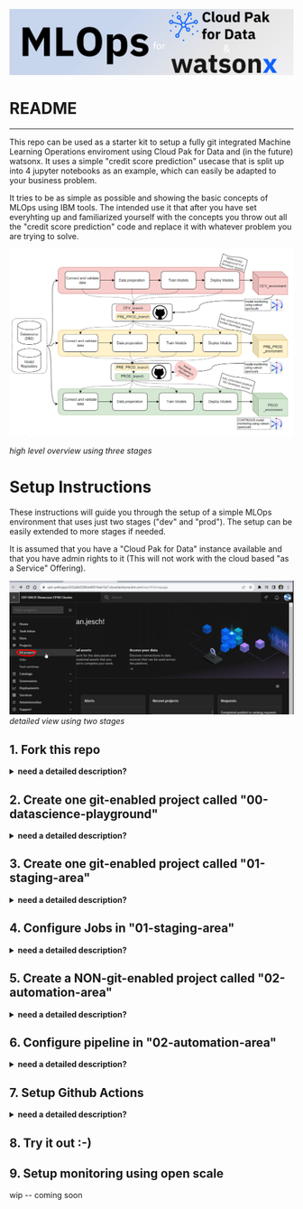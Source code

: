 ![Alt text](images/banner.png)
# README
---

This repo can be used as a starter kit to setup a fully git integrated Machine Learning Operations enviroment using Cloud Pak for Data and (in the future) watsonx. It uses a simple "credit score prediction" usecase that is split up into 4 jupyter notebooks as an example, which can easily be adapted to your business problem. 

It tries to be as simple as possible and showing the basic concepts of MLOps using IBM tools. The intended use it that after you have set everyhting up and familiarized yourself with the concepts you throw out all the "credit score prediction" code and replace it with whatever problem you are trying to solve.

![high level overview using three stages](/images/2023-09-05-11_00_27.png)

*high level overview using three stages*



# Setup Instructions
These instructions will guide you through the setup of a simple MLOps environment that uses just two stages ("dev" and "prod"). The setup can be easily extended to more stages if needed. 

It is assumed that you have a "Cloud Pak for Data" instance available and that you have admin rights to it (This will not work with the cloud based "as a Service" Offering). 

![Alt text](/images/image-2.png)
*detailed view using two stages*
## 1. Fork this repo

<details>
<summary><b> need a detailed description?</b></summary>

![Alt text](/images/image-1.png)

click the "Fork" button in the upper right corner of this repo. **IMPORTANT: uncheck the "only fork the master branch" checkbox.**
 This will create a copy of this repo in your own github account. We will be using this copy in the following steps.
</details>


## 2.   Create one git-enabled project called "00-datascience-playground"

<details>
<summary><b> need a detailed description?</b></summary>

### Overview
![Alt text](/images/2023-08-31-09_10_14.png)
*this is the project that we are creating in this step*

### Step by step
![Alt text](/images/image-2.png)
navigate to all projects
![Alt text](/images/image-4.png)
create a project that is "integrated with git". In the next window we will need to provide the github repo address and a private access token. So lets create that token first.
![Alt text](/images/image-5.png)
navigate to https://github.com/settings/tokens and choose "Generate new token". Give it a name and select the "repo" scope as shown in the next image. 
![Alt text](/images/image-6.png)
**Copy the generated token to your clipboard.** You will not be able to see it again after you close the window.
![Alt text](/images/image-7.png)
Make this token available within your CP4D by creating a "New Token" and using the token you just created. Once you created it use the dropdown to select it.
![Alt text](/images/image-8.png)
add the Repo URL (dont forget the .git at the end ;-) and choose the main branch. Then hit "Create"

Use the github repo address and your private access token 
You can Alter the notebooks to your needs if you want to. It is important that you keep the naming of the notebooks.
</details>


## 3. Create one git-enabled project called "01-staging-area"

<details>
<summary><b> need a detailed description?</b></summary>

### Overview
![Alt text](/images/image-3.png)
*this is the project that we are creating in this step*

### Step by step

![Alt text](/images/image-2.png)
navigate to all projects
![Alt text](/images/image-4.png)
In your CP4D Instance you access the project overview by clicking on the "Projects" Icon in the upper left corner. Then click on "New Project" and select "Create a project integrated with a Git repository". Give it the name "01-staging-area" and select "create"

Use the same github repo address and your private access token as in 2
 
</details>

## 4. Configure Jobs in "01-staging-area"
<details>
<summary><b> need a detailed description?</b></summary>

### Overview
![Alt text](/images/image-4.png)
*this is the project that we are creating in this step*

### Step by step
![Alt text](/images/image-9.png)
navigate to "view local branch"

![Alt text](/images/image-11.png)
click "New code job"

![Alt text](/images/image-12.png)
choose the first notebook "00-git-pull.ipynb" and click "configure job"

![Alt text](/images/image-13.png)
give it the same name as the notebook and click "next"
accept all the defaults and click "next" until you can click "create job"
repeat those steps for all five notebooks.

![Alt text](/images/image-14.png)
once you are done it should look like this.


We also need to create a .env file within the "01-staging-area" project. This file will contain the credentials that the pipeline will use to pull the code from github.

![Alt text](/images/image-100.png)

Click "Launch IDE" and then "JupyterLab" to get access to the JupyterLab environment. 

![Alt text](/images/image-103.png)

You will be greeted by a tab called "Terminal 1". There you copy the following commands and hit enter:

```bash

echo "repo_adresse=PUT_YOUR_REPO_ADDRESS_HERE" > .env
echo "personal_access_token=PUT_YOUR_TOKEN_HERE" >> .env
echo "branch_name=main" >> .env

```

![Alt text](/images/image-102.png)

You can check if everything worked by typing 
   
   ```bash
   cat .env
   ```
If that command displays the content of the .env file you are good to go. 

</details>

## 5. Create a NON-git-enabled project called "02-automation-area"

<details>
<summary><b> need a detailed description?</b></summary>

### Overview
![Alt text](/images/image-5.png)
*this is the project that we are creating in this step*

### Step by step

![Alt text](/images/image-3.png)
repeat the same steps as in 2 and 3 but choose "create an empty project" to create a NON-git-enabled project. Name it "02-automation-area"


</details>



## 6. Configure pipeline in "02-automation-area"
<details>
<summary><b> need a detailed description?</b></summary>

### Overview
![Alt text](/images/image-6.png)
*those are the pieces we are creating in this step*

### Step by step

![Alt text](/images/image-16.png)
Click "New Asset" and choose "Pipeline". Name the pipeline "mlops_pipeline"

![Alt text](/images/image-18.png)
go to "Run">"Run Notebook Job" and drag it onto the plane. Then doubleclick this newly created node and click "select Job".

![Alt text](/images/image-19.png)
choose "01-staging-area" and there the first notebook "00-git-pull.ipynb" and click "choose" and then "save"

![Alt text](/images/image-20.png)
repeat those steps for all notebooks until you end up with something that looks like this.

![Alt text](/images/image-29.png)
Click "Run Pipeline" and then "create job". Give it a name like "mlops_pipeline_job" . **IMPORTANT: The github action assumes that you only have ONE job in this project. If you have more than one job you will need to change the github action accordingly.**


</details>

## 7. Setup Github Actions 
<details>
<summary><b> need a detailed description?</b></summary>

### Overview
![Alt text](/images/image-7.png)
*this is the piece that we are creating in this step*

### Step by step

We need a set of secrets to be able to run the github actions. Those secrets are:

- **API_KEY**
- **USER_NAME**
- **CLUSTER_URL**
- **PROJECT_ID**
- **PERSONAL_ACCESS_TOKEN_GITHUB**


We will now go through all those step by step:

![Alt text](/images/image-21.png)
navigate to your fork of the github repo then "Settings">"Secrets and variables">"actions">"new repository secret" 

### 7.1. retriving your CP4D **API_KEY** and **USER_NAME**

![Alt text](/images/image-22.png)
go to the "profile and settings" tab in your cp4d instance

![Alt text](/images/image-23.png)
copy the api key to your clipboard (and write it down somewhere. You will not be able to see it again after you close the window)

![Alt text](/images/image-24.png)
go back to github and creaete a new repository secret called "API_KEY"

![Alt text](/images/image-27.png)

Also create the repository secret USER_NAME using the username that you use to login to your CP4D instance


### 7.2. retriving your CP4D **CLUSTER_URL**

this one is simple :-) 
![Alt text](/images/image-25.png)

just take the URL of the cluster that you have been workin on

![Alt text](/images/image-26.png)

and use it to create a secret called "CLUSTER_URL"

### 7.3. retriving your CP4D **PROJECT_ID**

![Alt text](/images/image-28.png)

### 7.4. retriving your github **PERSONAL_ACCESS_TOKEN_GITHUB**

You can use the same token you used in step 2. If you dont have it anymore you can create a new one by following the steps in 2.



</details>

## 8. Try it out :-) 

## 9. Setup monitoring using open scale
   wip -- coming soon


    
